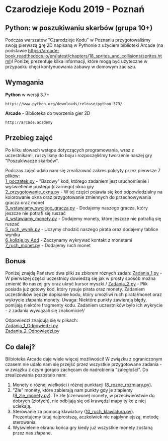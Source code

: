 # Czarodzieje Kodu 2019 - Poznań 
## Python: w poszukiwaniu skarbów (grupa 10+)
Podczas warszatów "Czarodzieje Kodu" w Poznaniu przygotowaliśmy swoją pierwszą grę 2D napisaną w Pythonie z użyciem biblioteki Arcade (na podstawie https://arcade-book.readthedocs.io/en/latest/chapters/18_sprites_and_collisions/sprites.html)! Poniżej prezentuje kilka informacji, które mogą być użyteczne w przypadku chęci kontynuowania zabawy w domowym zaciszu. 

## Wymagania
**Python** w wersji 3.7+
```
https://www.python.org/downloads/release/python-373/
```
**Arcade** - Biblioteka do tworzenia gier 2D 
```
http://arcade.academy
```

## Przebieg zajęć
Po kilku słowach wstępu dotyczących programowania, wraz z uczestnikami, ruszyliśmy do boju i rozpoczęliśmy tworzenie naszej gry "Poszukiwacze skarbów". 

Podczas zajęć udało nam się zrealizować zakres pokryty przez pierwsze 7 plików:\
[1_poczatek.py](1_poczatek.py) - "Bazowy" kod, którego zadaniem jest uruchomienie i wyświetlenie pustego (czarnego) okna gry\
[2_przygotowanie_okna.py](2_przygotowanie_okna.py) - W tej części pojawia się kod odpowiedzialny na kolorowanie okna oraz przygotowanie zmiennych do przechowywania gracza oraz monet \
[3_wstawiamy_swojego_gracza.py](3_wstawiamy_swojego_gracza.py) - Dodajemy naszego gracza, który jeszcze nie potrafi się ruszać\
[4_wstawiamy_monety.py](4_wstawiamy_monety.py) - Dodajemy monety, które jeszcze nie potrafią się ruszać\
[5_ruch_wynik.py](5_ruch_wynik.py) - Uczymy chodzić naszego pirata oraz dodajemy tablice wyniku\
[6_kolizje.py	Add](6_kolizje.py) - Zaczynamy wykrywać kontakt z monetami\
[7_ruch_monet.py](7_ruch_monet.py) - Dodajemy ruch monet


## Bonus
Poniżej znajdą Państwo dwa pliki ze zbiorem różnych zadań:
[Zadania_1.py](zadania/Zadania_1.py) - W pierwszej części uczestnicy dowiedzą się jak w prosty sposób można zmienić tło naszej gry oraz ukryć kursor myszki./
[Zadania_2.py](zadania/Zadania_2.py) - Plik posiada już gotowy kod, który rysuje pirata oraz monety. Zadaniem uczestiników będzie dopisanie kodu, który umożliwi ruch pirata/monet oraz wykrycie złapania monety. Uwaga: Niektóre punkty zawierają błędy, pomijają niektóre fragmenty kodu. Zadaniem uczestników było ich wykrycie - z zadania wywiązali się znakomicie!/

Odpowiedzi znajdują się w plikach:\
[Zadania_1_Odpowiedzi.py](zadania/Zadania_1_Odpowiedzi.py)\
[Zadania_2_Odpowiedzi.py](zadania/Zadania_2_Odpowiedzi.py)


## Co dalej?
Bilbioteka Arcade daje wiele więcej możliwości! W związku z ograniczonym czasem nie udało nam się przejść przez wszystkie przygotowane zadania - w związku z czym gorąco zachęcam do nadrobienia "zaległości". Do zrealizowania pozostało nam:
1. Monety o różnej wielkości i różnej punktacji ([8_rozne_rozmiary.py](8_rozne_rozmiary.py)). 
2. "Złe" monety, które zabierają nam punkty gdy je złapiemy ([9_zle_monety.py](9_zle_monety)). Te złe (czerwone) monety, w przeciwieństwie do dobrych (złotych), nie odbijają się od krawędzi mapy tylko z niej uciekają. 
3. Sterowanie za pomocą klawiatury ([10_ruch_klawiatura.py](10_ruch_klawiatura.py)). Prezentujemy tutaj najprostszą, aczkolwiek nie najpłynniejszą, metodę sterowania.
4. Wyświelenie ekranu końca gry kiedy już wszystkie monety zostaną przez nas złapane.
